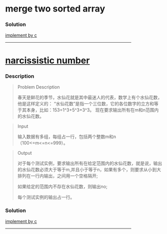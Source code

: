 # merge two sorted array

### Solution

[implement by c](./src/MergeTwoSortedArray.c)

<HR style="border:3 double #987cb9" width="80%"color=#987cb9 SIZE=3>

# [narcissistic number](http://acm.hdu.edu.cn/showproblem.php?pid=2010)

### Description

> Problem Description
>
> 春天是鲜花的季节，水仙花就是其中最迷人的代表，数学上有个水仙花数，他是这样定义的：
“水仙花数”是指一个三位数，它的各位数字的立方和等于其本身，比如：153=1^3+5^3+3^3。
现在要求输出所有在m和n范围内的水仙花数。

> Input
>
> 输入数据有多组，每组占一行，包括两个整数m和n（100<=m<=n<=999）。

> Output
> 
> 对于每个测试实例，要求输出所有在给定范围内的水仙花数，就是说，输出的水仙花数必须大于等于m,并且小于等于n，如果有多个，则要求从小到大排列在一行内输出，之间用一个空格隔开;
> 
> 如果给定的范围内不存在水仙花数，则输出no;
> 
> 每个测试实例的输出占一行。

### Solution

[implement by c](./src/narcissisticNumber.c)

<HR style="border:3 double #987cb9" width="80%"color=#987cb9 SIZE=3>
